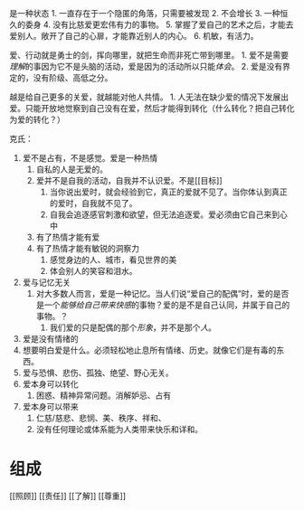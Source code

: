 是一种状态
	1. 一直存在于一个隐匿的角落，只需要被发现
	2. 不会增长
	3. 一种恒久的委身
	4. 没有比慈爱更宏伟有力的事物。
	5. 掌握了爱自己的艺术之后，才能去爱别人。敞开了自己的心扉，才能靠近别人的内心。
	6. 机敏，有活力。

爱、行动就是勇士的剑，挥向哪里，就把生命而非死亡带到哪里。
	1. 爱不是需要*理解*的事因为它不是头脑的活动，爱是因为的活动所以只能*体会*。
	2. 爱是没有界定的，没有阶级、高低之分。

越是给自己更多的关爱，就越能对他人共情。
	1. 人无法在缺少爱的情况下发展出爱。只能开放地觉察到自己没有在爱，然后才能得到转化（什么转化？把自己转化为爱的转化？）

克氏：
1. 爱不是占有，不是感觉。爱是一种热情
	1. 自私的人是无爱的。
	2. 爱并不是自我的活动，自我并不认识爱。不是[[目标]] 
		1. 当你说出爱时，就会经验到它，真正的爱就不见了。当你体认到真正的爱时，自我就不见了。
		2. 自我会追逐感官刺激和欲望，但无法追逐爱。爱必须由它自己来到心中
	3. 有了热情才能有爱
	4. 有了热情才能有敏锐的洞察力
		1. 感觉身边的人、城市，看见世界的美
		2. 体会别人的笑容和泪水。
2. 爱与记忆无关
	1. 对大多数人而言，爱是一种记忆。当人们说“爱自己的配偶”时，爱的是否是一个*能够给自己带来快感*的事物？爱的是不是自己认同，并属于自己的事物。？
		1. 我们爱的只是配偶的那个*形象*，并不是那个*人*。
6. 爱是没有情绪的
7. 想要明白爱是什么。必须轻松地止息所有情绪、历史。就像它们是有毒的东西。
8. 爱与恐惧、悲伤、孤独、绝望、野心无关。
9. 爱本身可以转化
	1. 困惑、精神异常问题。消解妒忌、占有
10. 爱本身可以带来
	1. 仁慈/慈悲、悲悯、美、秩序、祥和、
	2. 没有任何理论或体系能为人类带来快乐和详和。
# 组成
[[照顾]] 
[[责任]] 
[[了解]] 
[[尊重]] 